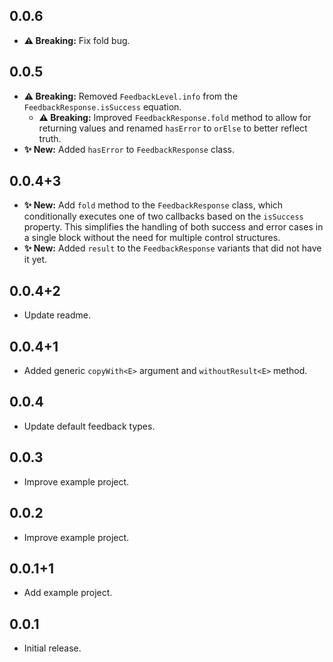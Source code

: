 ## 0.0.6

* **⚠️ Breaking:** Fix fold bug.

## 0.0.5

* **⚠️ Breaking:** Removed `FeedbackLevel.info` from the `FeedbackResponse.isSuccess` equation.
  * **⚠️ Breaking:** Improved `FeedbackResponse.fold` method to allow for returning values and renamed `hasError` to `orElse` to better reflect truth.
* **✨ New:** Added `hasError` to `FeedbackResponse` class.

## 0.0.4+3

* **✨ New:** Add `fold` method to the `FeedbackResponse` class, which conditionally executes one of two callbacks based on the `isSuccess` property. This simplifies the handling of both success and error cases in a single block without the need for multiple control structures.
* **✨ New:** Added `result` to the `FeedbackResponse` variants that did not have it yet.

## 0.0.4+2

* Update readme.

## 0.0.4+1

* Added generic `copyWith<E>` argument and `withoutResult<E>` method.

## 0.0.4

* Update default feedback types.

## 0.0.3

* Improve example project.

## 0.0.2

* Improve example project.

## 0.0.1+1

* Add example project.

## 0.0.1

* Initial release.
